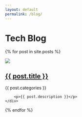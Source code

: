 ```yaml
---
layout: default
permalink: /blog/
---
```


# Tech Blog


  {% for post in site.posts %}
  <article>
    <div class="blog-img-div">
        <img src="/assets/imgs/{{ post.image }}" />
    </div>
    <div class="blog-text-div">
        <a href="{{ post.url }}"><h2 class="blog-article-title">{{ post.title }}</h2></a>
        <div class="blog-article-tagline">{{ post.categories }}</div>
        
        <p>{{ post.description }}</p>
    </div>
  </article>
  <div class="clearfix"></div>

  {% endfor %}
	